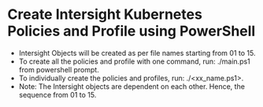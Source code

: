 # Create Intersight Kubernetes Policies and Profile using PowerShell

- Intersight Objects will be created as per file names starting from 01 to 15.
- To create all the policies and profile with one command, run: ./main.ps1 from powershell prompt.
- To individually create the policies and profiles, run: ./<xx_name.ps1>. 
- Note: The Intersight objects are dependent on each other. Hence, the sequence from 01 to 15. 
